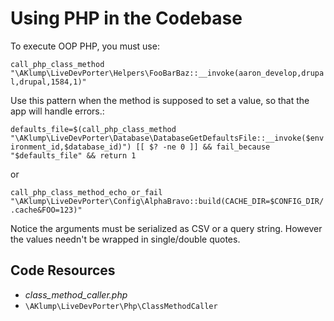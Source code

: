 # Using PHP in the Codebase

To execute OOP PHP, you must use:

`call_php_class_method "\AKlump\LiveDevPorter\Helpers\FooBarBaz::__invoke(aaron_develop,drupal,drupal,1584,1)"`

Use this pattern when the method is supposed to set a value, so that the app will handle errors.:

`defaults_file=$(call_php_class_method "\AKlump\LiveDevPorter\Database\DatabaseGetDefaultsFile::__invoke($environment_id,$database_id)")
[[ $? -ne 0 ]] && fail_because "$defaults_file" && return 1`

or

`call_php_class_method_echo_or_fail "\AKlump\LiveDevPorter\Config\AlphaBravo::build(CACHE_DIR=$CONFIG_DIR/.cache&FOO=123)"`

Notice the arguments must be serialized as CSV or a query string. However the values needn't be wrapped in single/double quotes.

## Code Resources

* _class_method_caller.php_
* `\AKlump\LiveDevPorter\Php\ClassMethodCaller`

